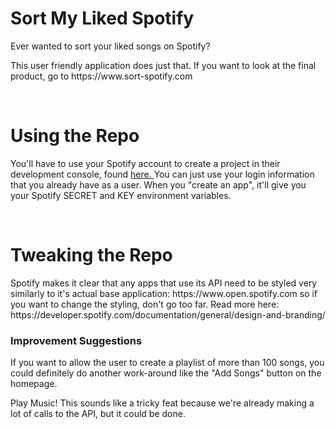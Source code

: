 <h1>Sort My Liked Spotify</h1>
<p>
  Ever wanted to sort your liked songs on Spotify?
</p>
<p>
  This user friendly application does just that.  If you want to look at the final product, go to https://www.sort-spotify.com
</p>
</br>

<h1>Using the Repo</h1>
<p>
  You'll have to use your Spotify account to create a project in their development console, found 
  <a href="https://developer.spotify.com/dashboard/login" target="_blank">
    here.
  </a>
  You can just use your login information that you already have as a user.  When you "create an app", it'll give you your Spotify SECRET and KEY environment variables.
</p>
</br>

<h1>Tweaking the Repo</h1>
<p>
  Spotify makes it clear that any apps that use its API need to be styled very similarly to it's actual base application: https://www.open.spotify.com so if you want to 
  change the styling, don't go too far.  Read more here: https://developer.spotify.com/documentation/general/design-and-branding/
</p>
<h3>
  Improvement Suggestions
</h3>
<p>
  If you want to allow the user to create a playlist of more than 100 songs, you could definitely do another work-around 
  like the "Add Songs" button on the homepage.
</p>
<p>
  Play Music!  This sounds like a tricky feat because we're already making a lot of calls to the API, but it could be done.
</p>
